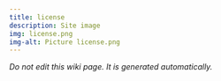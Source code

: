 ```yaml
---
title: license
description: Site image
img: license.png
img-alt: Picture license.png
---
```


_Do not edit this wiki page. It is generated automatically._ 

